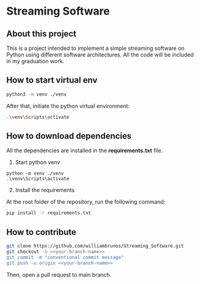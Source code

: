 # Streaming Software

## About this project

This is a project intended to implement a simple streaming software on Python using different software architectures. All the code will be included in my graduation work.

## How to start virtual env

```Bash
python3 -m venv ./venv
```

After that, initiate the python virtual environment:

```Bash
.\venv\Scripts\activate
```

## How to download dependencies

All the dependencies are installed in the **requirements.txt** file.

1. Start python venv

````
python -m venv ./venv
.\venv\Scripts\activate
````

2. Install the requirements

At the root folder of the repository, run the following command:

````Bash
pip install -r requirements.txt
````

## How to contribute

```Bash
git clone https://github.com/williambrunos/Streaming_Software.git
git checkout -b <<your-branch-name>>
git commit -m "conventional commit message"
git push -u origin <<your-branch-name>>
```

Then, open a pull request to main branch.